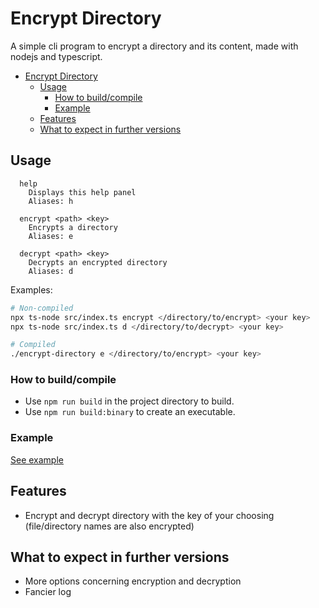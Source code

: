 # Encrypt Directory

A simple cli program to encrypt a directory and its content, made with nodejs and typescript.

- [Encrypt Directory](#encrypt-directory)
  - [Usage](#usage)
    - [How to build/compile](#how-to-buildcompile)
    - [Example](#example)
  - [Features](#features)
  - [What to expect in further versions](#what-to-expect-in-further-versions)

## Usage

```
  help
    Displays this help panel
    Aliases: h

  encrypt <path> <key>
    Encrypts a directory
    Aliases: e

  decrypt <path> <key>
    Decrypts an encrypted directory
    Aliases: d
```

Examples:

```sh
# Non-compiled
npx ts-node src/index.ts encrypt </directory/to/encrypt> <your key>
npx ts-node src/index.ts d </directory/to/decrypt> <your key>

# Compiled
./encrypt-directory e </directory/to/encrypt> <your key>
```

### How to build/compile

- Use `npm run build` in the project directory to build.
- Use `npm run build:binary` to create an executable.

### Example

[See example](./example/README.md)

## Features

- Encrypt and decrypt directory with the key of your choosing (file/directory names are also encrypted)

## What to expect in further versions

- More options concerning encryption and decryption
- Fancier log

